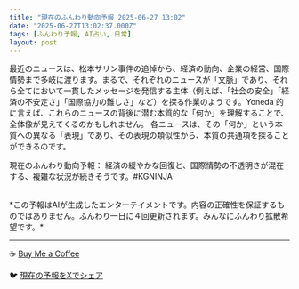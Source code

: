 ```yaml
---
title: "現在のふんわり動向予報 2025-06-27 13:02"
date: "2025-06-27T13:02:37.000Z"
tags: [ふんわり予報, AI占い, 日常]
layout: post
---
```


最近のニュースは、松本サリン事件の追悼から、経済の動向、企業の経営、国際情勢まで多岐に渡ります。まるで、それぞれのニュースが「文脈」であり、それら全てにおいて一貫したメッセージを発信する主体（例えば、「社会の安全」「経済の不安定さ」「国際協力の難しさ」など）を探る作業のようです。Yoneda 的に言えば、これらのニュースの背後に潜む本質的な「何か」を理解することで、全体像が見えてくるのかもしれません。  各ニュースは、その「何か」という本質への異なる「表現」であり、その表現の類似性から、本質の共通項を探ることができるのです。

現在のふんわり動向予報：
経済の緩やかな回復と、国際情勢の不透明さが混在する、複雑な状況が続きそうです。#KGNINJA

<br>
*この予報はAIが生成したエンターテイメントです。内容の正確性を保証するものではありません。ふんわり一日に４回更新されます。みんなにふんわり拡散希望です。*

---
☕️ [Buy Me a Coffee](https://www.buymeacoffee.com/kgninja)

🐦 [現在の予報をXでシェア](https://twitter.com/intent/tweet?text=%E7%8F%BE%E5%9C%A8%E3%81%AE%E3%81%B5%E3%82%93%E3%82%8F%E3%82%8A%E4%BA%88%E5%A0%B1%3A%20%E3%80%8C%E6%9C%80%E8%BF%91%E3%81%AE%E3%83%8B%E3%83%A5%E3%83%BC%E3%82%B9%E3%81%AF%E3%80%81%E6%9D%BE%E6%9C%AC%E3%82%B5%E3%83%AA%E3%83%B3%E4%BA%8B%E4%BB%B6%E3%81%AE%E8%BF%BD%E6%82%BC%E3%81%8B%E3%82%89%E3%80%81%E7%B5%8C%E6%B8%88%E3%81%AE%E5%8B%95%E5%90%91%E3%80%81%E4%BC%81%E6%A5%AD%E3%81%AE%E7%B5%8C%E5%96%B6%E3%80%81%E5%9B%BD%E9%9A%9B%E6%83%85%E5%8B%A2%E3%81%BE%E3%81%A7%E5%A4%9A%E5%B2%90%E3%81%AB%E6%B8%A1%E3%82%8A%E3%81%BE%E3%81%99%E3%80%82%E3%80%8D%23KGNINJA%20%E7%B6%9A%E3%81%8D%E3%81%AF%E3%83%96%E3%83%AD%E3%82%B0%E3%81%A7%EF%BC%81%F0%9F%91%87&url=https%3A%2F%2Fkg-ninja.github.io%2FFunwariyoso%2F)

